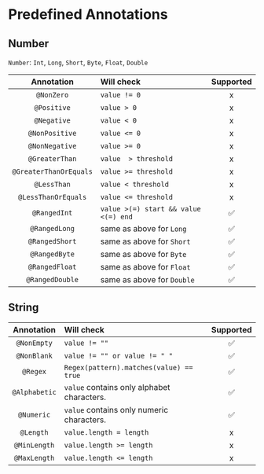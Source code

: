 # Predefined Annotations

## Number

`Number`: `Int`, `Long`, `Short`, `Byte`, `Float`, `Double`

|       Annotation       | Will check                            |     Supported      |
|:----------------------:|:--------------------------------------|:------------------:|
|       `@NonZero`       | `value != 0`                          |         x          |
|      `@Positive`       | `value > 0`                           |         x          |
|      `@Negative`       | `value < 0`                           |         x          |
|     `@NonPositive`     | `value <= 0`                          |         x          |
|     `@NonNegative`     | `value >= 0`                          |         x          |
|     `@GreaterThan`     | `value  > threshold`                  |         x          |
| `@GreaterThanOrEquals` | `value >= threshold`                  |         x          |
|      `@LessThan`       | `value < threshold`                   |         x          |
|  `@LessThanOrEquals`   | `value <= threshold`                  |         x          |
|      `@RangedInt`      | `value >(=) start && value <(=) end ` | :white_check_mark: |
|     `@RangedLong`      | same as above for `Long`              | :white_check_mark: |
|     `@RangedShort`     | same as above for `Short`             | :white_check_mark: |
|     `@RangedByte`      | same as above for `Byte`              | :white_check_mark: |
|     `@RangedFloat`     | same as above for `Float`             | :white_check_mark: |
|    `@RangedDouble`     | same as above for `Double`            | :white_check_mark: |

## String

|  Annotation   | Will check                                 |     Supported      |
|:-------------:|:-------------------------------------------|:------------------:|
|  `@NonEmpty`  | `value != ""`                              | :white_check_mark: |
|  `@NonBlank`  | `value != "" or value != " "`              | :white_check_mark: |
|   `@Regex`    | `Regex(pattern).matches(value) == true`    | :white_check_mark: |
| `@Alphabetic` | `value` contains only alphabet characters. | :white_check_mark: |
|  `@Numeric`   | `value` contains only numeric characters.  | :white_check_mark: |
|   `@Length`   | `value.length = length`                    |         x          |
| `@MinLength`  | `value.length >= length`                   |         x          |
| `@MaxLength`  | `value.length <= length`                   |         x          |
